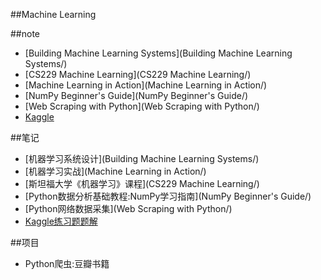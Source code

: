 ##Machine Learning


##note
- [Building Machine Learning Systems](Building Machine Learning Systems/)
- [CS229 Machine Learning](CS229 Machine Learning/)
- [Machine Learning in Action](Machine Learning in Action/)
- [NumPy Beginner's Guide](NumPy Beginner's Guide/)
- [Web Scraping with Python](Web Scraping with Python/)
- [Kaggle](Kaggle/)



##笔记
- [机器学习系统设计](Building Machine Learning Systems/)
- [机器学习实战](Machine Learning in Action/)
- [斯坦福大学《机器学习》课程](CS229 Machine Learning/)
- [Python数据分析基础教程:NumPy学习指南](NumPy Beginner's Guide/)
- [Python网络数据采集](Web Scraping with Python/)
- [Kaggle练习题题解](Kaggle/)

##项目
- Python爬虫:豆瓣书籍

